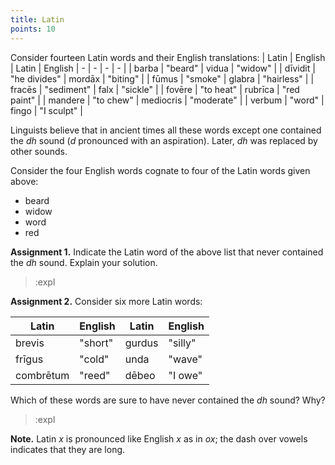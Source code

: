 ```yaml
---
title: Latin
points: 10
---
```


Consider fourteen Latin words and their English translations:
| Latin | English | Latin | English
| - | - | - | - |
| barba | "beard" | vidua | "widow" |
| dīvidit | "he divides" | mordāx | "biting" |
| fūmus | "smoke" | glabra | "hairless" |
| fracēs | "sediment" | falx | "sickle" |
| fovēre | "to heat" | rubrīca | "red paint" |
| mandere | "to chew" | mediocris | "moderate" |
| verbum | "word" | fingo | "I  sculpt" |

Linguists believe that in ancient times all these words except one contained the *dh* sound (*d*
pronounced with an aspiration). Later, *dh* was replaced by other sounds.

Consider the four English words cognate to four of the Latin words given above: 
- beard
- widow
- word
- red

**Assignment 1.** Indicate the Latin word of the above list that never contained the *dh* sound.
Explain your solution. 

> :expl

**Assignment 2.** Consider six more Latin words:

| Latin | English | Latin | English |
| - | - | - | - |
| brevis | "short" | gurdus | "silly" |
| frīgus | "cold" | unda | "wave" |
| combrētum | "reed" | dēbeo | "I owe" |

Which of these words are sure to have never contained the *dh* sound? Why? 

> :expl

**Note.** Latin *x* is pronounced like English *x* as in *ox*; the dash over vowels indicates that
they are long.